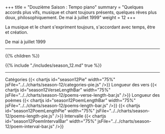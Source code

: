 +++
title = "Douzième Saison : Tempo piano"
summary = "Quelques accords plus vifs, musique et chant toujours présents, quelques rêves plus doux, philosophiquement. De mai à juillet 1999"
weight = 12
+++

La musique et le chant s'expriment toujours, s'accordant avec temps, être et création.

De mai à juillet 1999

---
{{% children  %}}

{{% include "./includes/season_12.md" true %}}

---
Catégories
{{< chartjs id="season12Pie" width="75%" jsFile="../../charts/season-12/categories-pie.js" />}}
Longueur des vers
{{< chartjs id="season12VerseLengthBar" width="75%" jsFile="../../charts/season-12/poems-verse-length-bar.js" />}}
Longueur des poèmes
{{< chartjs id="season12PoemLengthBar" width="75%" jsFile="../../charts/season-12/poems-length-bar.js" />}}
{{< chartjs id="season12PoemLengthPie" width="75%" jsFile="../../charts/season-12/poems-length-pie.js" />}}
Intervalle
{{< chartjs id="season12PoemIntervalBar" width="75%" jsFile="../../charts/season-12/poem-interval-bar.js" />}}
